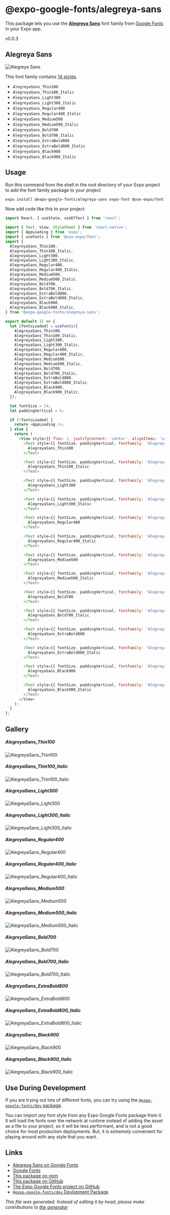 # @expo-google-fonts/alegreya-sans

This package lets you use the [**Alegreya Sans**](https://fonts.google.com/specimen/Alegreya+Sans) font family from [Google Fonts](https://fonts.google.com/) in your Expo app.

v0.0.3

## Alegreya Sans

![Alegreya Sans](./font-family.png)

This font family contains [14 styles](#gallery).

- `AlegreyaSans_Thin100`
- `AlegreyaSans_Thin100_Italic`
- `AlegreyaSans_Light300`
- `AlegreyaSans_Light300_Italic`
- `AlegreyaSans_Regular400`
- `AlegreyaSans_Regular400_Italic`
- `AlegreyaSans_Medium500`
- `AlegreyaSans_Medium500_Italic`
- `AlegreyaSans_Bold700`
- `AlegreyaSans_Bold700_Italic`
- `AlegreyaSans_ExtraBold800`
- `AlegreyaSans_ExtraBold800_Italic`
- `AlegreyaSans_Black900`
- `AlegreyaSans_Black900_Italic`

## Usage

Run this command from the shell in the root directory of your Expo project to add the font family package to your project
```sh
expo install @expo-google-fonts/alegreya-sans expo-font @use-expo/font
```

Now add code like this to your project
```js
import React, { useState, useEffect } from 'react';

import { Text, View, StyleSheet } from 'react-native';
import { AppLoading } from 'expo';
import { useFonts } from '@use-expo/font';
import {
  AlegreyaSans_Thin100,
  AlegreyaSans_Thin100_Italic,
  AlegreyaSans_Light300,
  AlegreyaSans_Light300_Italic,
  AlegreyaSans_Regular400,
  AlegreyaSans_Regular400_Italic,
  AlegreyaSans_Medium500,
  AlegreyaSans_Medium500_Italic,
  AlegreyaSans_Bold700,
  AlegreyaSans_Bold700_Italic,
  AlegreyaSans_ExtraBold800,
  AlegreyaSans_ExtraBold800_Italic,
  AlegreyaSans_Black900,
  AlegreyaSans_Black900_Italic,
} from '@expo-google-fonts/alegreya-sans';

export default () => {
  let [fontsLoaded] = useFonts({
    AlegreyaSans_Thin100,
    AlegreyaSans_Thin100_Italic,
    AlegreyaSans_Light300,
    AlegreyaSans_Light300_Italic,
    AlegreyaSans_Regular400,
    AlegreyaSans_Regular400_Italic,
    AlegreyaSans_Medium500,
    AlegreyaSans_Medium500_Italic,
    AlegreyaSans_Bold700,
    AlegreyaSans_Bold700_Italic,
    AlegreyaSans_ExtraBold800,
    AlegreyaSans_ExtraBold800_Italic,
    AlegreyaSans_Black900,
    AlegreyaSans_Black900_Italic,
  });

  let fontSize = 24;
  let paddingVertical = 6;

  if (!fontsLoaded) {
    return <AppLoading />;
  } else {
    return (
      <View style={{ flex: 1, justifyContent: 'center', alignItems: 'center' }}>
        <Text style={{ fontSize, paddingVertical, fontFamily: 'AlegreyaSans_Thin100' }}>
          AlegreyaSans_Thin100
        </Text>

        <Text style={{ fontSize, paddingVertical, fontFamily: 'AlegreyaSans_Thin100_Italic' }}>
          AlegreyaSans_Thin100_Italic
        </Text>

        <Text style={{ fontSize, paddingVertical, fontFamily: 'AlegreyaSans_Light300' }}>
          AlegreyaSans_Light300
        </Text>

        <Text style={{ fontSize, paddingVertical, fontFamily: 'AlegreyaSans_Light300_Italic' }}>
          AlegreyaSans_Light300_Italic
        </Text>

        <Text style={{ fontSize, paddingVertical, fontFamily: 'AlegreyaSans_Regular400' }}>
          AlegreyaSans_Regular400
        </Text>

        <Text style={{ fontSize, paddingVertical, fontFamily: 'AlegreyaSans_Regular400_Italic' }}>
          AlegreyaSans_Regular400_Italic
        </Text>

        <Text style={{ fontSize, paddingVertical, fontFamily: 'AlegreyaSans_Medium500' }}>
          AlegreyaSans_Medium500
        </Text>

        <Text style={{ fontSize, paddingVertical, fontFamily: 'AlegreyaSans_Medium500_Italic' }}>
          AlegreyaSans_Medium500_Italic
        </Text>

        <Text style={{ fontSize, paddingVertical, fontFamily: 'AlegreyaSans_Bold700' }}>
          AlegreyaSans_Bold700
        </Text>

        <Text style={{ fontSize, paddingVertical, fontFamily: 'AlegreyaSans_Bold700_Italic' }}>
          AlegreyaSans_Bold700_Italic
        </Text>

        <Text style={{ fontSize, paddingVertical, fontFamily: 'AlegreyaSans_ExtraBold800' }}>
          AlegreyaSans_ExtraBold800
        </Text>

        <Text style={{ fontSize, paddingVertical, fontFamily: 'AlegreyaSans_ExtraBold800_Italic' }}>
          AlegreyaSans_ExtraBold800_Italic
        </Text>

        <Text style={{ fontSize, paddingVertical, fontFamily: 'AlegreyaSans_Black900' }}>
          AlegreyaSans_Black900
        </Text>

        <Text style={{ fontSize, paddingVertical, fontFamily: 'AlegreyaSans_Black900_Italic' }}>
          AlegreyaSans_Black900_Italic
        </Text>
      </View>
    );
  }
};

```

## Gallery

##### AlegreyaSans_Thin100
![AlegreyaSans_Thin100](./4e4fc2370a575c44ada0a88565af306c9e5f6f863cd3e594f68fbecb64d6eb45.ttf.png)

##### AlegreyaSans_Thin100_Italic
![AlegreyaSans_Thin100_Italic](./dfad029fd95bc8e1e6f4aff5ca9a40f7ee01b7c42436068b1a609af1036de968.ttf.png)

##### AlegreyaSans_Light300
![AlegreyaSans_Light300](./f413bb7452d6c3127865026e765917685dde894f8130417ee32c5c22d3332a5a.ttf.png)

##### AlegreyaSans_Light300_Italic
![AlegreyaSans_Light300_Italic](./53c675ca8ca26437bfdef9475e6be6a31d8f390904f2a25dc7f71ecacf749525.ttf.png)

##### AlegreyaSans_Regular400
![AlegreyaSans_Regular400](./5186af372dbc9306a0390c6a53c2b3ed7e398bf7e19390e4115779d9d4dcb9e0.ttf.png)

##### AlegreyaSans_Regular400_Italic
![AlegreyaSans_Regular400_Italic](./a1cf80b2ffea7f7a74c290c886e0853612aa20f2f2942a11b6221973a8b1125a.ttf.png)

##### AlegreyaSans_Medium500
![AlegreyaSans_Medium500](./b54080b02a55195adec0aed32ecb384095ddfef221504059e15682a59709d9a5.ttf.png)

##### AlegreyaSans_Medium500_Italic
![AlegreyaSans_Medium500_Italic](./16b83ef0510db5d9b7adeb15a6bf505975df75012e3f04118c8384165bae4c4f.ttf.png)

##### AlegreyaSans_Bold700
![AlegreyaSans_Bold700](./baf6cfdcdaeaff8ae1997ba5a87f7c43b4823b8e094097eb354fdaeb531c610e.ttf.png)

##### AlegreyaSans_Bold700_Italic
![AlegreyaSans_Bold700_Italic](./c3ea4ab25245b87d94c68e797ee68e472bf893023027f57d0dfb6aef204e650d.ttf.png)

##### AlegreyaSans_ExtraBold800
![AlegreyaSans_ExtraBold800](./2313ece3a1be01342c2f2b902904ce864b05c9ecf3a72e96580c84ed124b370c.ttf.png)

##### AlegreyaSans_ExtraBold800_Italic
![AlegreyaSans_ExtraBold800_Italic](./296f24dc4713815e4ea5f25a60e938c00c6d94678ba90f140c4c4dcd5d3dae42.ttf.png)

##### AlegreyaSans_Black900
![AlegreyaSans_Black900](./c1ae94a74aa4998c1ed777107095512b795dd19783a838e9eaffca2382405bf3.ttf.png)

##### AlegreyaSans_Black900_Italic
![AlegreyaSans_Black900_Italic](./63fa7d406f209d33ac9020dc3209f61bda016b2e851b369e2475f6c77bd65111.ttf.png)


## Use During Development

If you are trying out lots of different fonts, you can try using the [`@expo-google-fonts/dev` package](https://www.npmjs.com/package/@expo-google-fonts/dev).

You can import *any* font style from any Expo Google Fonts package from it. It will load the fonts
over the network at runtime instead of adding the asset as a file to your project, so it will be 
less performant, and is not a good choice for most production deployments. But, it is extremely convenient
for playing around with any style that you want.

## Links

- [Alegreya Sans on Google Fonts](https://fonts.google.com/specimen/Alegreya+Sans)
- [Google Fonts](https://fonts.google.com/)
- [This package on npm](https://www.npmjs.com/package/@expo-google-fonts/alegreya-sans)
- [This package on GitHub](https://github.com/expo/google-fonts/tree/master/font-packages/alegreya-sans)
- [The Expo Google Fonts project on GitHub](https://github.com/expo/google-fonts)
- [`@expo-google-fonts/dev` Devlopment Package](https://github.com/expo/google-fonts/tree/master/font-packages/dev)


*This file was generated. Instead of editing it by head, please make contributions to [the generator](https://github.com/expo/google-fonts/tree/master/packages/generator)*
